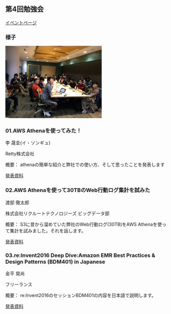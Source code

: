 ## 第4回勉強会

[イベントページ](https://jawsug-bigdata.connpass.com/event/48505/)

### 様子

<img src="jaws5.jpg" width="300">


### 01.AWS Athenaを使ってみた！

李 晟圭(イ・ソンギュ)

Retty株式会社

概要：
athenaの簡単な紹介と弊社での使い方、そして思ったことを発表します

[発表資料](http://www.slideshare.net/sunggyurhie/aws-athena-71663594)

### 02.AWS Athenaを使って30TBのWeb行動ログ集計を試みた

渡部 徹太郎

株式会社リクルートテクノロジーズ ビッグデータ部

概要：
S3に昔から溜めていた弊社のWeb行動ログ(30TB)をAWS Athenaを使って集計を試みました。それを話します。

[発表資料](http://www.slideshare.net/tetsutarowatanabe/aws-athena-30tbweb)

### 03.re:Invent2016 Deep Dive:Amazon EMR Best Practices & Design Patterns (BDM401) in Japanese

金平 晃尚

フリーランス

概要：
re:Invent2016のセッションBDM401の内容を日本語で説明します。

[発表資料](https://github.com/bdjaws/workshop/raw/master/20170201/03.BDM401_japanese.md)
